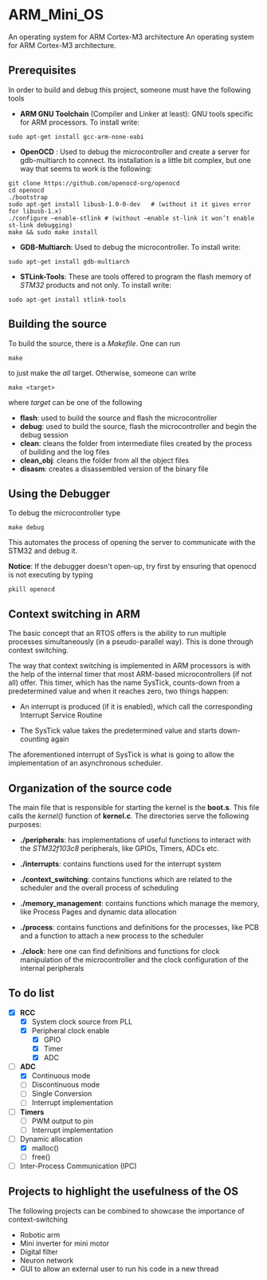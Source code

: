 # ARM_Mini_OS
An operating system for ARM Cortex-M3 architecture
An operating system for ARM Cortex-M3 architecture.

## Prerequisites
In order to build and debug this project, someone must have the following tools

- **ARM GNU Toolchain** (Compiler and Linker at least): GNU tools specific for ARM processors. To install write:
```
sudo apt-get install gcc-arm-none-eabi
```
- **OpenOCD** : Used to debug the microcontroller and create a server for gdb-multiarch to connect. Its installation is a little bit complex, but one way that seems to work is the following:
```
git clone https://github.com/openocd-org/openocd
cd openocd
./bootstrap
sudo apt-get install libusb-1.0-0-dev   # (without it it gives error for libusb-1.x)
./configure –enable-stlink # (without –enable st-link it won’t enable st-link debugging)
make && sudo make install
```

- **GDB-Multiarch**: Used to debug the microcontroller. To install write:
```
sudo apt-get install gdb-multiarch
```

- **STLink-Tools**: These are tools offered to program the flash memory  of *STM32* products and not only. To install write:
```
sudo apt-get install stlink-tools
```


## Building the source
To build the source, there is a *Makefile*. One can run
```
make
```
to just make the *all* target. Otherwise, someone can write
```
make <target>
```
where *target* can be one of the following

- **flash**: used to build the source and flash the microcontroller
- **debug**: used to build the source, flash the microcontroller and begin the debug session
- **clean**: cleans the folder from intermediate files created by the process of building and the log files
- **clean_obj**: cleans the folder from all the object files
- **disasm**: creates a disassembled version of the binary file


## Using the Debugger
To debug the microcontroller type
```
make debug
```
This automates the process of opening the server to communicate with the STM32 and debug it.

**Notice**: If the debugger doesn't open-up, try first by ensuring that openocd is not executing by typing
```
pkill openocd
```


## Context switching in ARM
The basic concept that an RTOS offers is the ability to run multiple processes simultaneously (in a pseudo-parallel way). This is done through context switching.

The way that context switching is implemented in ARM processors is with the help of the internal timer that most ARM-based microcontrollers (if not all) offer. This timer, which has the name SysTick, counts-down from a predetermined value and when it reaches zero, two things happen:

- An interrupt is produced (if it is enabled), which call the corresponding Interrupt Service Routine

- The SysTick value takes the predetermined value and starts down-counting again

The aforementioned interrupt of SysTick is what is going to allow the implementation of an asynchronous scheduler.


## Organization of the source code
The main file that is responsible for starting the kernel is the **boot.s**. This file calls the *kernel()* function of **kernel.c**. The directories serve the following purposes:

- **./peripherals**: has implementations of useful functions to interact with the *STM32f103c8* peripherals, like GPIOs, Timers, ADCs etc.

- **./interrupts**: contains functions used for the interrupt system

- **./context_switching**: contains functions which are related to the scheduler and the overall process of scheduling

- **./memory_management**: contains functions which manage the memory, like Process Pages and dynamic data allocation

- **./process**: contains functions and definitions for the processes, like PCB and a function to attach a new process to the scheduler

- **./clock**: here one can find definitions and functions for clock manipulation of the microcontroller and the clock configuration of the internal peripherals

## To do list
- [X] **RCC**
    - [X] System clock source from PLL
    - [X] Peripheral clock enable
        - [X] GPIO
        - [X] Timer
        - [X] ADC
- [ ] **ADC**
    - [X] Continuous mode
    - [ ] Discontinuous mode
    - [ ] Single Conversion
    - [ ] Interrupt implementation
- [ ] **Timers**
    - [ ] PWM output to pin
    - [ ] Interrupt implementation
- [ ] Dynamic allocation
    - [X] malloc()
    - [ ] free()
- [ ] Inter-Process Communication (IPC)

## Projects to highlight the usefulness of the OS
The following projects can be combined to showcase the importance of context-switching
- Robotic arm
- Mini inverter for mini motor
- Digital filter
- Neuron network
- GUI to allow an external user to run his code in a new thread
